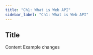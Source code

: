 ```yaml
---
title: "Ch1: What is Web API"
sidebar_label: "Ch1: What is Web API"
---
```


## Title

Content
Example changes
